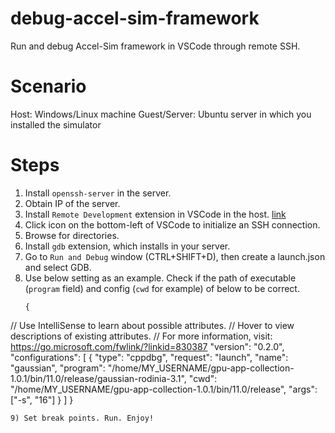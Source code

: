 # debug-accel-sim-framework
Run and debug Accel-Sim framework in VSCode through remote SSH.

# Scenario
Host: Windows/Linux machine
Guest/Server: Ubuntu server in which you installed the simulator

# Steps
1) Install `openssh-server` in the server.
2) Obtain IP of the server.
3) Install `Remote Development` extension in VSCode in the host. [link](https://marketplace.visualstudio.com/items?itemName=ms-vscode-remote.vscode-remote-extensionpack)
4) Click icon on the bottom-left of VSCode to initialize an SSH connection.
5) Browse for directories.
6) Install `gdb` extension, which installs in your server.
7) Go to `Run and Debug` window (CTRL+SHIFT+D), then create a launch.json and select GDB.
8) Use below setting as an example. Check if the path of executable (`program` field) and config (`cwd` for example) of below to be correct.
   ```
   {
  // Use IntelliSense to learn about possible attributes.
  // Hover to view descriptions of existing attributes.
  // For more information, visit: https://go.microsoft.com/fwlink/?linkid=830387
  "version": "0.2.0",
  "configurations": [
    {
      "type": "cppdbg",
      "request": "launch",
      "name": "gaussian",
      "program": "/home/MY_USERNAME/gpu-app-collection-1.0.1/bin/11.0/release/gaussian-rodinia-3.1",
      "cwd": "/home/MY_USERNAME/gpu-app-collection-1.0.1/bin/11.0/release",
      "args": ["-s", "16"]
    }
  ]
}
```
9) Set break points. Run. Enjoy!
